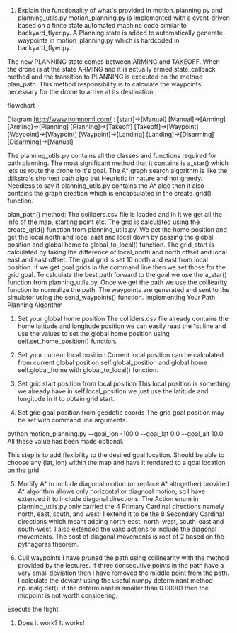 1. Explain the functionality of what's provided in motion_planning.py and planning_utils.py
motion_planning.py is implemented with a event-driven based on a finite state automated machine code similar to backyard_flyer.py. A Planning state is added to automatically generate waypoints in motion_planning.py which is hardcoded in backyard_flyer.py.

The new PLANNING state comes between ARMING and TAKEOFF. When the drone is at the state ARMING and it is actually armed state_callback method and the transition to PLANNING is executed on the method plan_path. This method responsibility is to calculate the waypoints necessary for the drone to arrive at its destination.

flowchart

Diagram http://www.nomnoml.com/ : [start]->[Manual] [Manual]->[Arming] [Arming]->[Planning] [Planning]->[Takeoff] [Takeoff]->[Waypoint] [Waypoint]->[Waypoint] [Waypoint]->[Landing] [Landing]->[Disarming] [Disarming]->[Manual]

The planning_utils.py contains all the classes and functions required for path planning. The most significant method that it contains is a_star() which lets us route the drone to it's goal. The A* graph search algorithm is like the djikstra's shortest path algo but Heuristic in nature and not greedy. Needless to say if planning_utils.py contains the A* algo then it also contains the graph creation which is encapsulated in the create_grid() function.

plan_path() method:
The colliders.csv file is loaded and in it we get all the info of the map, starting point etc.
The grid is calculated using the create_grid() function from planning_utils.py.
We get the home position and get the local north and local east and local down by passing the global position and global home to global_to_local() function.
The grid_start is calculated by taking the difference of local_north and north offset and local east and east offset.
The goal grid is set 10 north and east from local position.
If we get goal grids in the command line then we set those for the grid goal.
To calculate the best path forward to the goal we use the a_star() function from planning_utils.py.
Once we get the path we use the colliearity function to normalize the path.
The waypoints are generated and sent to the simulator using the send_waypoints() function.
Implementing Your Path Planning Algorithm
1. Set your global home position
The colliders.csv file already contains the home latitude and longitude position we can easily read the 1st line and use the values to set the global home position using self.set_home_position() function.

2. Set your current local position
Current local position can be calculated from current global position self.global_position and global home self.global_home with global_to_local() function.

3. Set grid start position from local position
This local position is something we already have in self.local_position we just use the latitude and longitude in it to obtain grid start.

4. Set grid goal position from geodetic coords
The grid goal position may be set with command line arguments.

python motion_planning.py --goal_lon -100.0 --goal_lat 0.0 --goal_alt 10.0
All these value has been made optional.

This step is to add flexibility to the desired goal location. Should be able to choose any (lat, lon) within the map and have it rendered to a goal location on the grid.

5. Modify A* to include diagonal motion (or replace A* altogether)
provided A* algorithm allows only horizontal or diagnoal motion; so I have extended it to include diagonal directions. The Action enum in planning_utils.py only carried the 4 Primary Cardinal directions namely north, east, south, and west; I extend it to be the 8 Secondary Cardinal directions which meant adding north-east, north-west, south-east and south-west. I also extended the valid actions to include the diagonal movements. The cost of diagonal movements is root of 2 based on the pythagoras theorem.

6. Cull waypoints
I have pruned the path using collinearity with the method provided by the lectures. If three consecutive points in the path have a very small deviation then I have removed the middle point from the path. I calculate the deviant using the useful numpy determinant method np.linalg.det(); if the determinant is smaller than 0.00001 then the midpoint is not worth considering.

Execute the flight
1. Does it work?
It works!

